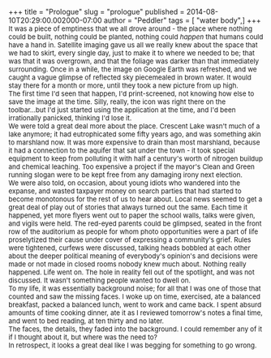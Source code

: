 +++
title = "Prologue"
slug = "prologue"
published = 2014-08-10T20:29:00.002000-07:00
author = "Peddler"
tags = [ "water body",]
+++
<span style="font-size: small;"><span style="font-family: inherit;">It
was a piece of emptiness that we all drove around - the place where
nothing could be built, nothing could be planted, nothing could *happen*
that humans could have a hand in. Satellite imaging gave us all we
really knew about the space that we had to skirt, every single day, just
to make it to where we needed to be; that was that it was overgrown, and
that the foliage was darker than that immediately surrounding. Once in a
while, the image on Google Earth was refreshed, and we caught a vague
glimpse of reflected sky piecemealed in brown water. It would stay there
for a month or more, until they took a new picture from up
high.</span></span>  
<span style="font-size: small;"><span style="font-family: inherit;">The
first time I'd seen that happen, I'd print-screened, not knowing how
else to save the image at the time. Silly, really, the icon was right
there on the toolbar...but I'd just started using the application at the
time, and I'd been irrationally panicked, thinking I'd lose
it.</span></span>  
<span style="font-size: small;"><span style="font-family: inherit;">We
were told a great deal more about the place. Crescent Lake wasn't much
of a lake anymore; it had eutrophicated some fifty years ago, and was
something akin to marshland now. It was more expensive to drain than
most marshland, because it had a connection to the aquifer that sat
under the town - it took special equipment to keep from polluting it
with half a century's worth of nitrogen buildup and chemical leaching.
Too expensive a project if the mayor's Clean and Green running slogan
were to be kept free from any damaging irony next
election.</span></span>  
<span style="font-size: small;"><span style="font-family: inherit;">We
were also told, on occasion, about young idiots who wandered into the
expanse, and wasted taxpayer money on search parties that had started to
become monotonous for the rest of us to hear about. Local news seemed to
get a great deal of play out of stories that always turned out the same.
Each time it happened, yet more flyers went out to paper the school
walls, talks were given, and vigils were held. The red-eyed parents
could be glimpsed, seated in the front row of the auditorium as people
for whom photo opportunities were a part of life proselytized their
cause under cover of expressing a community's grief. Rules were
tightened, curfews were discussed, talking heads bobbled at each other
about the deeper political meaning of everybody's opinion's and
decisions were made or not made in closed rooms nobody knew much about.
Nothing really happened. Life went on. The hole in reality fell out of
the spotlight, and was not discussed. It wasn't something people wanted
to dwell on.</span></span>  
<span style="font-size: small;"><span style="font-family: inherit;">To
my life, it was essentially background noise; for all that I was one of
those that counted and saw the missing faces. I woke up on time,
exercised, ate a balanced breakfast, packed a balanced lunch, went to
work and came back. I spent absurd amounts of time cooking dinner, ate
it as I reviewed tomorrow's notes a final time, and went to bed reading,
at ten thirty and no later.</span></span>  
<span style="font-size: small;"><span style="font-family: inherit;">The
faces, the details, they faded into the background. I could remember any
of it if I thought about it, but where was the need to?</span></span>  
<span style="font-size: small;"><span style="font-family: inherit;">In
retrospect, it looks a great deal like I was begging for something to go
wrong.</span></span>
